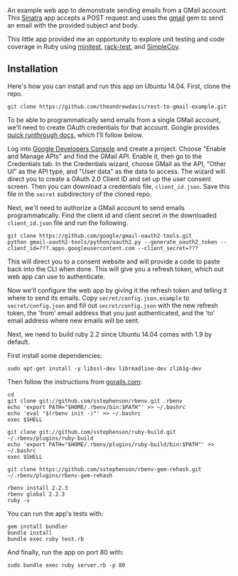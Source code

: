 An example web app to demonstrate sending emails from a GMail account. This [Sinatra](http://www.sinatrarb.com/) app accepts a POST request and uses the [gmail](https://github.com/gmailgem/gmail) gem to send an email with the provided subject and body.

This little app provided me an opportunity to explore unit testing and code coverage in Ruby using [minitest](https://github.com/seattlerb/minitest), [rack-test](https://github.com/brynary/rack-test), and [SimpleCov](https://github.com/colszowka/simplecov).

## Installation

Here's how you can install and run this app on Ubuntu 14.04. First, clone the repo.

    git clone https://github.com/theandrewdavis/rest-to-gmail-example.git

To be able to programmatically send emails from a single GMail account, we'll need to create OAuth credentials for that account. Google provides [quick runthrough docs](https://github.com/google/gmail-oauth2-tools/wiki/OAuth2DotPyRunThrough), which I'll follow below.

Log into [Google Developers Console](https://console.developers.google.com) and create a project. Choose "Enable and Manage APIs" and find the GMail API. Enable it, then go to the Credentials tab. In the Credentials wizard, choose GMail as the API, "Other UI" as the API type, and "User data" as the data to access. The wizard will direct you to create a OAuth 2.0 Client ID and set up the user consent screen. Then you can download a credentials file, `client_id.json`. Save this file in the `secret` subdirectory of the cloned repo.

Next, we'll need to authorize a GMail account to send emails programmatically. Find the client id and client secret in the downloaded `client_id.json` file and run the following.

    git clone https://github.com/google/gmail-oauth2-tools.git
    python gmail-oauth2-tools/python/oauth2.py --generate_oauth2_token --client_id=???.apps.googleusercontent.com --client_secret=???

This will direct you to a consent website and will provide a code to paste back into the CLI when done. This will give you a refresh token, which out web app can use to authenticate.

Now we'll configure the web app by giving it the refresh token and telling it where to send its emails. Copy `secret/config.json.example` to `secret/config.json` and fill out `secret/config.json` with the new refresh token, the 'from' email address that you just authenticated, and the 'to' email address where new emails will be sent.

Next, we need to build ruby 2.2 since Ubuntu 14.04 comes with 1.9 by default.

First install some dependencies:

    sudo apt-get install -y libssl-dev libreadline-dev zlib1g-dev    

Then follow the instructions from [gorails.com](https://gorails.com/setup/ubuntu/14.04):

    cd
    git clone git://github.com/sstephenson/rbenv.git .rbenv
    echo 'export PATH="$HOME/.rbenv/bin:$PATH"' >> ~/.bashrc
    echo 'eval "$(rbenv init -)"' >> ~/.bashrc
    exec $SHELL

    git clone git://github.com/sstephenson/ruby-build.git ~/.rbenv/plugins/ruby-build
    echo 'export PATH="$HOME/.rbenv/plugins/ruby-build/bin:$PATH"' >> ~/.bashrc
    exec $SHELL

    git clone https://github.com/sstephenson/rbenv-gem-rehash.git ~/.rbenv/plugins/rbenv-gem-rehash

    rbenv install 2.2.3
    rbenv global 2.2.3
    ruby -v

You can run the app's tests with:

    gem install bundler
    bundle install
    bundle exec ruby test.rb


And finally, run the app on port 80 with:

    sudo bundle exec ruby server.rb -p 80
